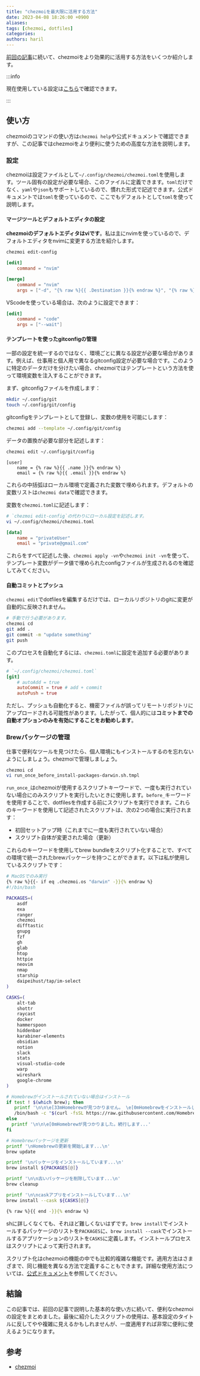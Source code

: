 ```yaml
---
title: "chezmoiを最大限に活用する方法"
date: 2023-04-08 18:26:00 +0900
aliases: 
tags: [chezmoi, dotfiles]
categories: 
authors: haril
---
```


[前回の記事](https://haril.dev/blog/2023/03/26/chezmoi-awesome-dotfile-manager)に続いて、chezmoiをより効果的に活用する方法をいくつか紹介します。

:::info

現在使用している設定は[こちら](https://github.com/songkg7/dotfiles)で確認できます。

:::

## 使い方

chezmoiのコマンドの使い方は`chezmoi help`や公式ドキュメントで確認できますが、この記事ではchezmoiをより便利に使うための高度な方法を説明します。

### 設定

chezmoiは設定ファイルとして`~/.config/chezmoi/chezmoi.toml`を使用します。ツール固有の設定が必要な場合、このファイルに定義できます。`toml`だけでなく、`yaml`や`json`もサポートしているので、慣れた形式で記述できます。公式ドキュメントでは`toml`を使っているので、ここでもデフォルトとして`toml`を使って説明します。

#### マージツールとデフォルトエディタの設定

**chezmoiのデフォルトエディタはviです**。私は主にnvimを使っているので、デフォルトエディタをnvimに変更する方法を紹介します。

```bash
chezmoi edit-config
```

```toml
[edit]
    command = "nvim"

[merge]
    command = "nvim"
    args = ["-d", "{% raw %}{{ .Destination }}{% endraw %}", "{% raw %}{{ .Source }}{% endraw %}", "{% raw %}{{ .Target }}{% endraw %}"]
```

VScodeを使っている場合は、次のように設定できます：

```toml
[edit]
    command = "code"
    args = ["--wait"]
```

#### テンプレートを使ったgitconfigの管理

一部の設定を統一するのではなく、環境ごとに異なる設定が必要な場合があります。例えば、仕事用と個人用で異なるgitconfig設定が必要な場合です。このように特定のデータだけを分けたい場合、chezmoiではテンプレートという方法を使って環境変数を注入することができます。

まず、gitconfigファイルを作成します：

```bash
mkdir ~/.config/git
touch ~/.config/git/config
```

gitconfigをテンプレートとして登録し、変数の使用を可能にします：

```bash
chezmoi add --template ~/.config/git/config
```

データの置換が必要な部分を記述します：

```bash
chezmoi edit ~/.config/git/config
```

```text
[user]
    name = {% raw %}{{ .name }}{% endraw %}
    email = {% raw %}{{ .email }}{% endraw %}
```

これらの中括弧はローカル環境で定義された変数で埋められます。デフォルトの変数リストは`chezmoi data`で確認できます。

変数を`chezmoi.toml`に記述します：

```bash
# `chezmoi edit-config`の代わりにローカル設定を記述します。
vi ~/.config/chezmoi/chezmoi.toml
```

```toml
[data]
    name = "privateUser"
    email = "private@gmail.com"
```

これらをすべて記述した後、`chezmoi apply -vn`や`chezmoi init -vn`を使って、テンプレート変数がデータ値で埋められたconfigファイルが生成されるのを確認してみてください。

#### 自動コミットとプッシュ

`chezmoi edit`でdotfilesを編集するだけでは、ローカルリポジトリのgitに変更が自動的に反映されません。

```bash
# 手動で行う必要があります。
chezmoi cd
git add .
git commit -m "update something"
git push
```

このプロセスを自動化するには、`chezmoi.toml`に設定を追加する必要があります。

```toml
# `~/.config/chezmoi/chezmoi.toml`
[git]
    # autoAdd = true
    autoCommit = true # add + commit
    autoPush = true
```

ただし、プッシュも自動化すると、機密ファイルが誤ってリモートリポジトリにアップロードされる可能性があります。したがって、個人的には**コミットまでの自動オプションのみを有効にすることをお勧めします**。

### Brewパッケージの管理

仕事で便利なツールを見つけたら、個人環境にもインストールするのを忘れないようにしましょう。chezmoiで管理しましょう。

```bash
chezmoi cd
vi run_once_before_install-packages-darwin.sh.tmpl
```

`run_once_`はchezmoiが使用するスクリプトキーワードで、一度も実行されていない場合にのみスクリプトを実行したいときに使用します。`before_`キーワードを使用することで、dotfilesを作成する前にスクリプトを実行できます。これらのキーワードを使用して記述されたスクリプトは、次の2つの場合に実行されます：

- 初回セットアップ時（これまでに一度も実行されていない場合）
- スクリプト自体が変更された場合（更新）

これらのキーワードを使用してbrew bundleをスクリプト化することで、すべての環境で統一されたbrewパッケージを持つことができます。以下は私が使用しているスクリプトです：

```bash
# MacOSでのみ実行
{% raw %}{{- if eq .chezmoi.os "darwin" -}}{% endraw %}
#!/bin/bash

PACKAGES=(
    asdf
    exa
    ranger
    chezmoi
    difftastic
    gnupg
    fzf
    gh
    glab
    htop
    httpie
    neovim
    nmap
    starship
    daipeihust/tap/im-select
)

CASKS=(
    alt-tab
    shottr
    raycast
    docker
    hammerspoon
    hiddenbar
    karabiner-elements
    obsidian
    notion
    slack
    stats
    visual-studio-code
    warp
    wireshark
    google-chrome
)

# Homebrewがインストールされていない場合はインストール
if test ! $(which brew); then
   printf '\n\n\e[33mHomebrewが見つかりません。 \e[0mHomebrewをインストールします...'
   /bin/bash -c "$(curl -fsSL https://raw.githubusercontent.com/Homebrew/install/master/install.sh)"
else
  printf '\n\n\e[0mHomebrewが見つかりました。続行します...'
fi

# Homebrewパッケージを更新
printf '\nHomebrewの更新を開始します...\n'
brew update

printf '\nパッケージをインストールしています...\n'
brew install ${PACKAGES[@]}

printf '\n\n古いパッケージを削除しています...\n'
brew cleanup

printf '\n\ncaskアプリをインストールしています...\n'
brew install --cask ${CASKS[@]}

{% raw %}{{ end -}}{% endraw %}
```

shに詳しくなくても、それほど難しくないはずです。`brew install`でインストールするパッケージのリストを`PACKAGES`に、`brew install --cask`でインストールするアプリケーションのリストを`CASKS`に定義します。インストールプロセスはスクリプトによって実行されます。

スクリプト化はchezmoiの機能の中でも比較的複雑な機能です。適用方法はさまざまで、同じ機能を異なる方法で定義することもできます。詳細な使用方法については、[公式ドキュメント](https://www.chezmoi.io/user-guide/use-scripts-to-perform-actions/#set-environment-variables)を参照してください。

## 結論

この記事では、前回の記事で説明した基本的な使い方に続いて、便利なchezmoiの設定をまとめました。最後に紹介したスクリプトの使用は、基本設定のタイトルに反してやや複雑に見えるかもしれませんが、一度適用すれば非常に便利に使えるようになります。

## 参考

- [chezmoi](https://www.chezmoi.io/user-guide/command-overview/)